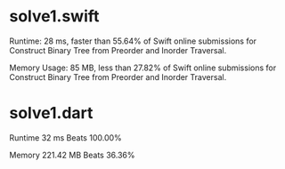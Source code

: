 # solve1.swift

Runtime: 28 ms, faster than 55.64% of Swift online submissions for Construct Binary Tree from Preorder and Inorder Traversal.

Memory Usage: 85 MB, less than 27.82% of Swift online submissions for Construct Binary Tree from Preorder and Inorder Traversal.

# solve1.dart

Runtime 32 ms Beats 100.00%

Memory 221.42 MB Beats 36.36%

